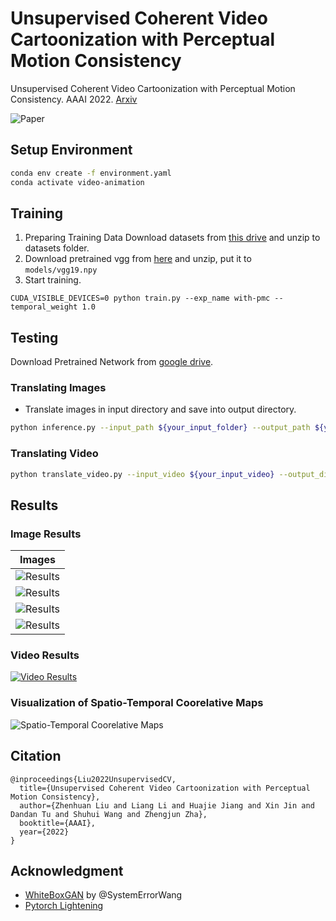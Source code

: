 # Unsupervised Coherent Video Cartoonization with Perceptual Motion Consistency
Unsupervised Coherent Video Cartoonization with Perceptual Motion Consistency. AAAI 2022. [Arxiv](https://arxiv.org/abs/2204.00795)

![Paper](assets/paper.png)

## Setup Environment
```bash
conda env create -f environment.yaml
conda activate video-animation
```

## Training
1. Preparing Training Data
Download datasets from [this drive](https://drive.google.com/file/d/10SGv_kbYhVLIC2hLlz2GBkHGAo0nec-3/view) and unzip to datasets folder.
2. Download pretrained vgg from [here](https://drive.google.com/file/d/1j0jDENjdwxCDb36meP6-u5xDBzmKBOjJ/view?usp=sharing) and unzip, put it to `models/vgg19.npy`
3. Start training.
```
CUDA_VISIBLE_DEVICES=0 python train.py --exp_name with-pmc --temporal_weight 1.0
```

## Testing
Download Pretrained Network from [google drive](https://drive.google.com/file/d/1nlqoQdlWIHz5aAHVQ-1TfKy3pnZ3Dthl).

### Translating Images
- Translate images in input directory and save into output directory.
```bash
python inference.py --input_path ${your_input_folder} --output_path ${your_output_folder} --model_path pretrained.ckpt
```

### Translating Video
```bash
python translate_video.py --input_video ${your_input_video} --output_dir ${your_output_folder} --model_path pretrained.ckpt
```

## Results

### Image Results
| Images|
| ------- |
| ![Results](assets/1.jpg) |
| ![Results](assets/2.jpg) |
| ![Results](assets/3.jpg) |
| ![Results](assets/4.jpg) |

### Video Results
[![Video Results](https://img.youtube.com/vi/Fbiopc40z58/2.jpg)](https://www.youtube.com/watch?v=Fbiopc40z58 "Video Animation")

### Visualization of Spatio-Temporal Coorelative Maps
![Spatio-Temporal Coorelative Maps](assets/visual.jpg)

## Citation
```
@inproceedings{Liu2022UnsupervisedCV,
  title={Unsupervised Coherent Video Cartoonization with Perceptual Motion Consistency},
  author={Zhenhuan Liu and Liang Li and Huajie Jiang and Xin Jin and Dandan Tu and Shuhui Wang and Zhengjun Zha},
  booktitle={AAAI},
  year={2022}
}
```

## Acknowledgment
- [WhiteBoxGAN](https://github.com/SystemErrorWang/White-box-Cartoonization) by @SystemErrorWang
- [Pytorch Lightening](https://www.pytorchlightning.ai/index.html)